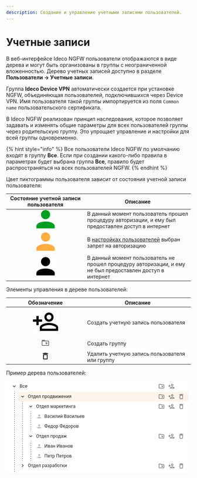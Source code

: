 ```yaml
---
description: Создание и управление учетными записями пользователей.
---
```


# Учетные записи

В веб-интерфейсе Ideco NGFW пользователи отображаются в виде дерева и могут быть организованы в группы с неограниченной вложенностью. Дерево учетных записей доступно в разделе **Пользователи -> Учетные записи**. 

Группа **Ideco Device VPN** автоматически создается при установке NGFW, объединяющая пользователей, подключившихся через Device VPN. Имя пользователя такой группы импортируется из поля `Common name` пользовательского сертификата.

В Ideco NGFW реализован принцип наследования, которое позволяет задавать и изменять общие параметры для всех пользователей группы через родительскую группу. Это упрощает управление и настройки для всей группы одновременно.

{% hint style="info" %}
Все пользователи Ideco NGFW по умолчанию входят в группу **Все**. Если при создании какого-либо правила в параметрах будет выбрана группа **Все**, правило будет распространяться на всех пользователей NGFW.
{% endhint %}

Цвет пиктограммы пользователя зависит от состояния учетной записи пользователя:

<table><thead><tr><th width="200" align="center">Состояние учетной записи пользователя</th><th>Описание</th></tr></thead><tbody><tr><td align="center"><img src="/.gitbook/assets/icon-green.png" alt="icon-green.png" data-size="line"></td><td>В данный момент пользователь прошел процедуру авторизации, и ему был предоставлен доступ в интернет</td></tr><tr><td align="center"><img src="/.gitbook/assets/icon-yellow.png" alt="icon-yellow.png" data-size="line"></td><td>В <a href="customization-of-users.md">настройках пользователей</a> выбран запрет на авторизацию</td></tr><tr><td align="center"><img src="/.gitbook/assets/icon-account.png" alt="icon-account.png" data-size="line"></td><td>В данный момент пользователь не прошел процедуру авторизации, и ему не был предоставлен доступ в интернет</td></tr></tbody></table>

Элементы управления в дереве пользователей:

<table><thead><tr><th width="200" align="center">Обозначение</th><th>Описание</th></tr></thead><tbody><tr><td align="center"><img src="/.gitbook/assets/icon-add-user.png" alt=""></td><td>Создать учетную запись пользователя</td></tr><tr><td align="center"><img src="/.gitbook/assets/icon-folder.png" alt=""></td><td>Создать группу</td></tr><tr><td align="center"><img src="/.gitbook/assets/icon-delete2.png" alt=""></td><td>Удалить учетную запись пользователя или группу</td></tr></tbody></table>

Пример дерева пользователей:

![](/.gitbook/assets/tree.png)